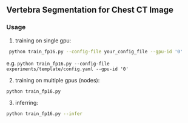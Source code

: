 <!--
 * @Author: Zhang Jian
 * @Date: 2023-02-16
 * @Description: 
 * 
-->
## Vertebra Segmentation for Chest CT Image

### Usage
1. training on single gpu:
```bash
 python train_fp16.py --config-file your_config_file --gpu-id '0'
```
e.g. ```python train_fp16.py --config-file experiments/template/config.yaml --gpu-id '0'```


2. training on multiple gpus (nodes):
```bash
python train_fp16.py
```

3. inferring:
```bash
python train_fp16.py --infer
```